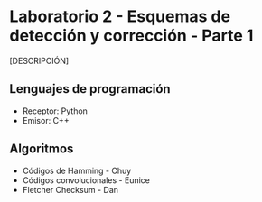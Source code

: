 # Laboratorio 2 - Esquemas de detección y corrección - Parte 1

[DESCRIPCIÓN]

## Lenguajes de programación

- Receptor: Python
- Emisor: C++

## Algoritmos

- Códigos de Hamming - Chuy
- Códigos convolucionales - Eunice
- Fletcher Checksum - Dan
